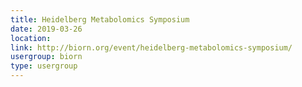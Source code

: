 ```yaml
---
title: Heidelberg Metabolomics Symposium
date: 2019-03-26
location: 
link: http://biorn.org/event/heidelberg-metabolomics-symposium/
usergroup: biorn
type: usergroup
---
```

